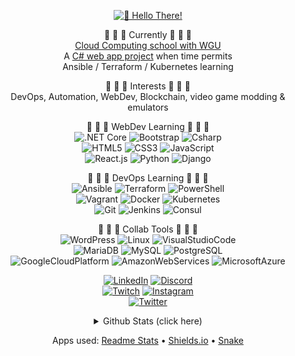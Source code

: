 <div align="center">

[![👋 Hello There!](https://cdn.discordapp.com/attachments/363603833680560139/878781125395378237/hello-there.gif?raw=true)](https://www.youtube.com/watch?v=rEq1Z0bjdwc)

🔭 🔭 🔭 Currently 🔭 🔭 🔭 <br />
[Cloud Computing school with WGU](https://partners.wgu.edu/Pages/BSCC.aspx) <br />
A [C# web app project](https://github.com/jedington/Canvas-Your-Goals) when time permits <br />
Ansible / Terraform / Kubernetes learning

:cookie: :cookie: :cookie: Interests :cookie: :cookie: :cookie: <br />
DevOps, Automation, WebDev, Blockchain, video game modding & emulators

<p>
    🌱 🌱 🌱 WebDev Learning 🌱 🌱 🌱
    <br />
    <img alt=".NET Core" src="https://img.shields.io/badge/%20-.NET%20Core-informational?style=flat&logo=dotnet&color=222222" />    
    <img alt="Bootstrap" src="https://img.shields.io/badge/%20-Bootstrap-informational?style=flat&logo=Bootstrap&color=222222" />
    <img alt="Csharp" src="https://img.shields.io/badge/%20-Csharp-informational?style=flat&logo=Csharp&color=222222" />
    <br />
    <img alt="HTML5" src="https://img.shields.io/badge/%20-HTML5-informational?style=flat&logo=HTML5&color=222222" />
    <img alt="CSS3" src="https://img.shields.io/badge/%20-CSS3-informational?style=flat&logo=CSS3&color=222222" />
    <img alt="JavaScript" src="https://img.shields.io/badge/%20-JavaScript-informational?style=flat&logo=JavaScript&color=222222" />
    <br />
    <img alt="React.js" src="https://img.shields.io/badge/%20-React-informational?style=flat&logo=react&color=222222" />
    <img alt="Python" src="https://img.shields.io/badge/%20-Python-informational?style=flat&logo=Python&color=222222" />
    <img alt="Django" src="https://img.shields.io/badge/%20-Django-informational?style=flat&logo=Django&color=222222" />
</p>

<p>
    🌱 🌱 🌱 DevOps Learning 🌱 🌱 🌱
    <br />
    <img alt="Ansible" src="https://img.shields.io/badge/%20-Ansible-informational?style=flat&logo=Ansible&color=222222" />
    <img alt="Terraform" src="https://img.shields.io/badge/%20-Terraform-informational?style=flat&logo=Terraform&color=222222" />
    <img alt="PowerShell" src="https://img.shields.io/badge/%20-PowerShell-informational?style=flat&logo=PowerShell&color=222222" />
    <br />
    <img alt="Vagrant" src="https://img.shields.io/badge/%20-Vagrant-informational?style=flat&logo=Vagrant&color=222222" /> 
    <img alt="Docker" src="https://img.shields.io/badge/%20-Docker-informational?style=flat&logo=Docker&color=222222" />
    <img alt="Kubernetes" src="https://img.shields.io/badge/%20-Kubernetes-informational?style=flat&logo=Kubernetes&color=222222" />
    <br />
    <img alt="Git" src="https://img.shields.io/badge/%20-Git-informational?style=flat&logo=Git&color=222222" />
    <img alt="Jenkins" src="https://img.shields.io/badge/%20-Jenkins-informational?style=flat&logo=Jenkins&color=222222" />
    <img alt="Consul" src="https://img.shields.io/badge/%20-Consul-informational?style=flat&logo=Consul&color=222222" />
</p>

<p>
    🌱 🌱 🌱 Collab Tools 🌱 🌱 🌱
    <br />
    <img alt="WordPress" src="https://img.shields.io/badge/%20-WordPress-informational?style=flat&logo=WordPress&color=222222" />
    <img alt="Linux" src="https://img.shields.io/badge/%20-Linux-informational?style=flat&logo=Linux&color=222222" />
    <img alt="VisualStudioCode" src="https://img.shields.io/badge/%20-VS%20Code-informational?style=flat&logo=VisualStudioCode&color=222222" />
    <br />
    <img alt="MariaDB" src="https://img.shields.io/badge/%20-MariaDB-informational?style=flat&logo=MariaDB&color=222222" />
    <img alt="MySQL" src="https://img.shields.io/badge/%20-MySQL-informational?style=flat&logo=MySQL&color=222222" />   
    <img alt="PostgreSQL" src="https://img.shields.io/badge/%20-Postgres-informational?style=flat&logo=PostgreSQL&color=222222" />
    <br />
    <img alt="GoogleCloudPlatform" src="https://img.shields.io/badge/%20-GCP-informational?style=flat&logo=GoogleCloud&color=222222" />
    <img alt="AmazonWebServices" src="https://img.shields.io/badge/%20-AWS-informational?style=flat&logo=AmazonAWS&color=222222" />   
    <img alt="MicrosoftAzure" src="https://img.shields.io/badge/%20-Azure-informational?style=flat&logo=MicrosoftAzure&color=222222" />
</p>

[![LinkedIn][linkedin-shield]][linkedin-url]
[![Discord][discord-shield]][discord-url] <br />
[![Twitch][twitch-shield]][twitch-url]
[![Instagram][instagram-shield]][instagram-url] <br />
[![Twitter][twitter-shield]][twitter-url]

<details>
    <summary>Github Stats (click here)</summary>

![](https://github-readme-stats.vercel.app/api/top-langs/?username=jedington&layout=compact&hide=html&langs_count=10&theme=react)

![](https://github-readme-stats.vercel.app/api?username=jedington&layout=compact&count_private=true&show_icons=true&hide=issues&hide_title=true&theme=react)

![Snake animation](https://raw.githubusercontent.com/jedington/jedington/output/github-contribution-grid-snake.svg)

</details>

Apps used: 
[Readme Stats](https://github-readme-stats.vercel.app) • 
[Shields.io](https://shields.io) • 
[Snake](https://github.com/Platane/snk)
</div>

[twitch-shield]: https://img.shields.io/badge/Twitch-9146FF?style=for-the-badge&logo=twitch&logoColor=white
[twitch-url]: https://twitch.tv/arcanicvoid
[instagram-shield]: https://img.shields.io/badge/-Instagram-bc2a8d?style=for-the-badge&logo=instagram&logoColor=white
[instagram-url]: https://www.instagram.com/edingtonjulian
[linkedin-shield]: https://img.shields.io/badge/-LinkedIn-black.svg?style=for-the-badge&logo=linkedin&colorB=0072B1
[linkedin-url]: https://www.linkedin.com/in/julian-edington
[discord-shield]: https://img.shields.io/badge/Discord-7289DA?style=for-the-badge&logo=discord&logoColor=white
[discord-url]: https://discord.io/ArcanicVoid
[twitter-shield]: https://img.shields.io/twitter/follow/ArcanicVoid?style=for-the-badge&logo=twitter&colorB=1DA1F2
[twitter-url]: https://twitter.com/ArcanicVoid
[site-shield]: https://img.shields.io/website?down_color=red&down_message=offline&up_color=green&up_message=online&url=https%3A%2F%2Farcanicvoid.com
[site-url]: https://arcanicvoid.com

